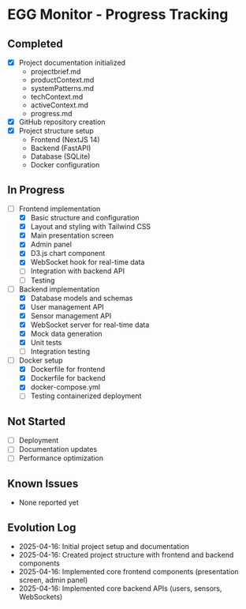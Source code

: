 # EGG Monitor - Progress Tracking

## Completed
- [x] Project documentation initialized
  - projectbrief.md
  - productContext.md
  - systemPatterns.md
  - techContext.md
  - activeContext.md
  - progress.md
- [x] GitHub repository creation
- [x] Project structure setup
  - Frontend (NextJS 14)
  - Backend (FastAPI)
  - Database (SQLite)
  - Docker configuration

## In Progress
- [ ] Frontend implementation
  - [x] Basic structure and configuration
  - [x] Layout and styling with Tailwind CSS
  - [x] Main presentation screen
  - [x] Admin panel
  - [x] D3.js chart component
  - [x] WebSocket hook for real-time data
  - [ ] Integration with backend API
  - [ ] Testing
- [ ] Backend implementation
  - [x] Database models and schemas
  - [x] User management API
  - [x] Sensor management API
  - [x] WebSocket server for real-time data
  - [x] Mock data generation
  - [x] Unit tests
  - [ ] Integration testing
- [ ] Docker setup
  - [x] Dockerfile for frontend
  - [x] Dockerfile for backend
  - [x] docker-compose.yml
  - [ ] Testing containerized deployment

## Not Started
- [ ] Deployment
- [ ] Documentation updates
- [ ] Performance optimization

## Known Issues
- None reported yet

## Evolution Log
- 2025-04-16: Initial project setup and documentation
- 2025-04-16: Created project structure with frontend and backend components
- 2025-04-16: Implemented core frontend components (presentation screen, admin panel)
- 2025-04-16: Implemented core backend APIs (users, sensors, WebSockets)
